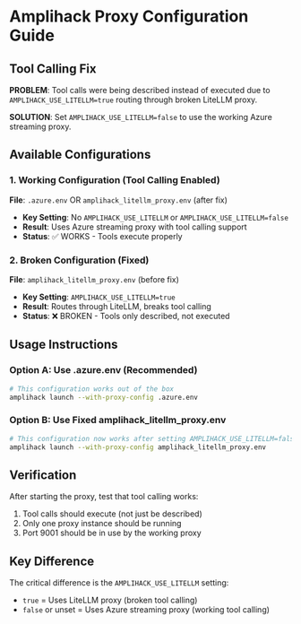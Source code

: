 # Amplihack Proxy Configuration Guide

## Tool Calling Fix

**PROBLEM**: Tool calls were being described instead of executed due to
`AMPLIHACK_USE_LITELLM=true` routing through broken LiteLLM proxy.

**SOLUTION**: Set `AMPLIHACK_USE_LITELLM=false` to use the working Azure
streaming proxy.

## Available Configurations

### 1. Working Configuration (Tool Calling Enabled)

**File**: `.azure.env` OR `amplihack_litellm_proxy.env` (after fix)

- **Key Setting**: No `AMPLIHACK_USE_LITELLM` or `AMPLIHACK_USE_LITELLM=false`
- **Result**: Uses Azure streaming proxy with tool calling support
- **Status**: ✅ WORKS - Tools execute properly

### 2. Broken Configuration (Fixed)

**File**: `amplihack_litellm_proxy.env` (before fix)

- **Key Setting**: `AMPLIHACK_USE_LITELLM=true`
- **Result**: Routes through LiteLLM, breaks tool calling
- **Status**: ❌ BROKEN - Tools only described, not executed

## Usage Instructions

### Option A: Use .azure.env (Recommended)

```bash
# This configuration works out of the box
amplihack launch --with-proxy-config .azure.env
```

### Option B: Use Fixed amplihack_litellm_proxy.env

```bash
# This configuration now works after setting AMPLIHACK_USE_LITELLM=false
amplihack launch --with-proxy-config amplihack_litellm_proxy.env
```

## Verification

After starting the proxy, test that tool calling works:

1. Tool calls should execute (not just be described)
2. Only one proxy instance should be running
3. Port 9001 should be in use by the working proxy

## Key Difference

The critical difference is the `AMPLIHACK_USE_LITELLM` setting:

- `true` = Uses LiteLLM proxy (broken tool calling)
- `false` or unset = Uses Azure streaming proxy (working tool calling)
